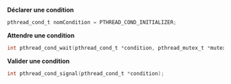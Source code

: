 **Déclarer une condition**
```c
pthread_cond_t nomCondition = PTHREAD_COND_INITIALIZER;
```

**Attendre une condition**
```c
int pthread_cond_wait(pthread_cond_t *condition, pthread_mutex_t *mutex*);
```

**Valider une condition**
```c
int pthread_cond_signal(pthread_cond_t *condition);
```